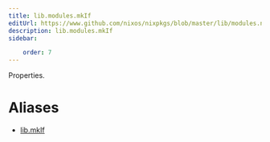 ```yaml
---
title: lib.modules.mkIf
editUrl: https://www.github.com/nixos/nixpkgs/blob/master/lib/modules.nix#L1011C10
description: lib.modules.mkIf
sidebar:

    order: 7
---
```


Properties.


# Aliases

- [lib.mkIf](/reference/libmkIf)


